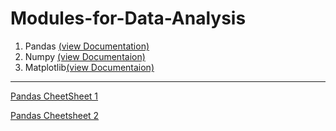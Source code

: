 # Modules-for-Data-Analysis

1. Pandas [(view Documentation)](https://pandas.pydata.org/docs/)
2. Numpy [(view Documentaion)](https://numpy.org/doc/)
3. Matplotlib[(view Documentaion)](https://matplotlib.org/stable/users/index.html)

-------------------------------------------------------------------------------------------------------------------------------------------------------------------------------

[Pandas CheetSheet 1](http://datasciencefree.com/python.pdf)

[Pandas Cheetsheet 2](http://datasciencefree.com/pandas.pdf)
